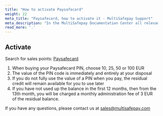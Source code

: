 ```yaml
---
title: "How to activate Paysafecard"
weight: 22
meta_title: "Paysafecard, how to activate it - MultiSafepay Support"
meta_description: "In the MultiSafepay Documentation Center all relevant information regarding our Plugins and API. As well as Support pages for Payment Method, Tools and General Questions. You can also find the contact details of our Support Team and Integration Team."
read_more: '.'
---
```

## Activate
Search for sales points:  [Paysafecard](https://www.paysafecard.com/nl-nl/kopen/verkooppunten-zoeken/)

1. When buying your Paysafecard PIN, choose 10, 25, 50 or 100 EUR
2. The value of the PIN code is immediately and entirely at your disposal
3. If you do not fully use the value of a PIN when you pay, the residual credit will remain available for you to use later
4. If you have not used up the balance in the first 12 months, then from the 13th month, you will be charged a monthly administration fee of 3 EUR of the residual balance.

If you have any questions, please contact us at <sales@multisafepay.com>
